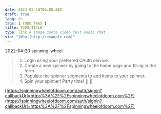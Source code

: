 ```yaml
---
date: 2023-07-18T00:00:00Z
draft: true
lang: en
tags: [ TODO_TAGS ]
title: TODO_TITLE
type: link # image quote video text audio chat
via: "[Who](http://example.com)"
---
```



2022-04-20 spinning-wheel


> 1. Login using your preferred OAuth service.
> 2. Create a new spinner by going to the home page and filling in the form.
> 3. Populate the spinner segments to add items to your spinner.
> 4. Spin your spinner! Party time! 🎉 🥳

[https://spinningwheelofdoom.com/auth/signin?callbackUrl=https%3A%2F%2Fspinningwheelofdoom.com%2F](https://spinningwheelofdoom.com/auth/signin?callbackUrl=https%3A%2F%2Fspinningwheelofdoom.com%2F)


